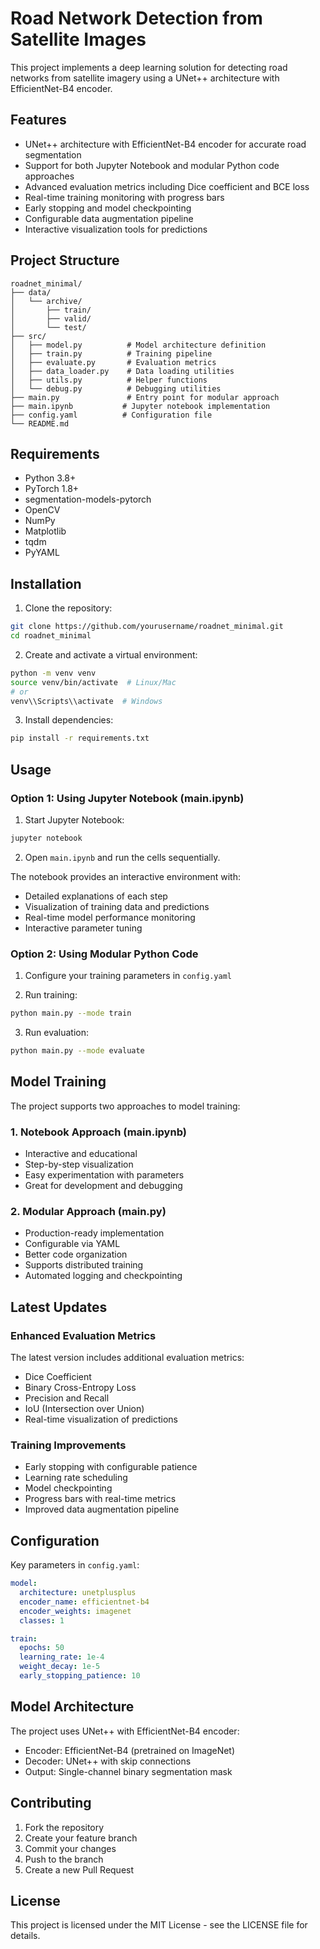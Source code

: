 # Road Network Detection from Satellite Images

This project implements a deep learning solution for detecting road networks from satellite imagery using a UNet++ architecture with EfficientNet-B4 encoder.

## Features

- UNet++ architecture with EfficientNet-B4 encoder for accurate road segmentation
- Support for both Jupyter Notebook and modular Python code approaches
- Advanced evaluation metrics including Dice coefficient and BCE loss
- Real-time training monitoring with progress bars
- Early stopping and model checkpointing
- Configurable data augmentation pipeline
- Interactive visualization tools for predictions

## Project Structure

```
roadnet_minimal/
├── data/
│   └── archive/
│       ├── train/
│       ├── valid/
│       └── test/
├── src/
│   ├── model.py          # Model architecture definition
│   ├── train.py          # Training pipeline
│   ├── evaluate.py       # Evaluation metrics
│   ├── data_loader.py    # Data loading utilities
│   ├── utils.py          # Helper functions
│   └── debug.py          # Debugging utilities
├── main.py               # Entry point for modular approach
├── main.ipynb           # Jupyter notebook implementation
├── config.yaml          # Configuration file
└── README.md
```

## Requirements

- Python 3.8+
- PyTorch 1.8+
- segmentation-models-pytorch
- OpenCV
- NumPy
- Matplotlib
- tqdm
- PyYAML

## Installation

1. Clone the repository:
```bash
git clone https://github.com/yourusername/roadnet_minimal.git
cd roadnet_minimal
```

2. Create and activate a virtual environment:
```bash
python -m venv venv
source venv/bin/activate  # Linux/Mac
# or
venv\\Scripts\\activate  # Windows
```

3. Install dependencies:
```bash
pip install -r requirements.txt
```

## Usage

### Option 1: Using Jupyter Notebook (main.ipynb)

1. Start Jupyter Notebook:
```bash
jupyter notebook
```

2. Open `main.ipynb` and run the cells sequentially.

The notebook provides an interactive environment with:
- Detailed explanations of each step
- Visualization of training data and predictions
- Real-time model performance monitoring
- Interactive parameter tuning

### Option 2: Using Modular Python Code

1. Configure your training parameters in `config.yaml`

2. Run training:
```bash
python main.py --mode train
```

3. Run evaluation:
```bash
python main.py --mode evaluate
```

## Model Training

The project supports two approaches to model training:

### 1. Notebook Approach (main.ipynb)
- Interactive and educational
- Step-by-step visualization
- Easy experimentation with parameters
- Great for development and debugging

### 2. Modular Approach (main.py)
- Production-ready implementation
- Configurable via YAML
- Better code organization
- Supports distributed training
- Automated logging and checkpointing

## Latest Updates

### Enhanced Evaluation Metrics
The latest version includes additional evaluation metrics:
- Dice Coefficient
- Binary Cross-Entropy Loss
- Precision and Recall
- IoU (Intersection over Union)
- Real-time visualization of predictions

### Training Improvements
- Early stopping with configurable patience
- Learning rate scheduling
- Model checkpointing
- Progress bars with real-time metrics
- Improved data augmentation pipeline

## Configuration

Key parameters in `config.yaml`:

```yaml
model:
  architecture: unetplusplus
  encoder_name: efficientnet-b4
  encoder_weights: imagenet
  classes: 1

train:
  epochs: 50
  learning_rate: 1e-4
  weight_decay: 1e-5
  early_stopping_patience: 10
```

## Model Architecture

The project uses UNet++ with EfficientNet-B4 encoder:
- Encoder: EfficientNet-B4 (pretrained on ImageNet)
- Decoder: UNet++ with skip connections
- Output: Single-channel binary segmentation mask

## Contributing

1. Fork the repository
2. Create your feature branch
3. Commit your changes
4. Push to the branch
5. Create a new Pull Request

## License

This project is licensed under the MIT License - see the LICENSE file for details.



